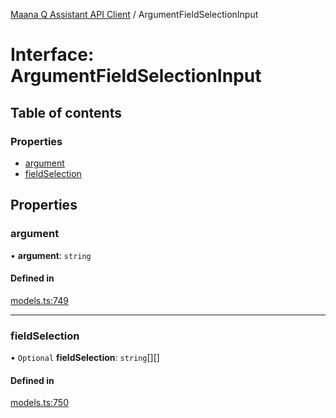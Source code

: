 [Maana Q Assistant API Client](../README.md) / ArgumentFieldSelectionInput

# Interface: ArgumentFieldSelectionInput

## Table of contents

### Properties

- [argument](ArgumentFieldSelectionInput.md#argument)
- [fieldSelection](ArgumentFieldSelectionInput.md#fieldselection)

## Properties

### argument

• **argument**: `string`

#### Defined in

[models.ts:749](https://github.com/maana-io/q-assistant-client/blob/develop/src/models.ts#L749)

___

### fieldSelection

• `Optional` **fieldSelection**: `string`[][]

#### Defined in

[models.ts:750](https://github.com/maana-io/q-assistant-client/blob/develop/src/models.ts#L750)
